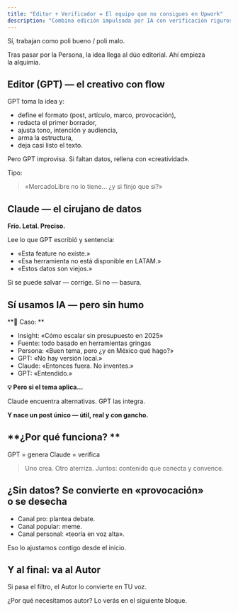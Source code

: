 ```yaml
---
title: "Editor + Verificador = El equipo que no consigues en Upwork"
description: "Combina edición impulsada por IA con verificación rigurosa para crear contenido confiable que conecta con audiencias. GPT genera borradores creativos mientras Claude verifica datos, asegurando que tu contenido sea atractivo y preciso—un poderoso dúo editorial que mantiene integridad eliminando fabricaciones."
---
```

Sí, trabajan como poli bueno / poli malo.

Tras pasar por la Persona, la idea llega al dúo editorial. Ahí empieza la alquimia.

## **Editor (GPT) — el creativo con flow**

GPT toma la idea y:

- define el formato (post, artículo, marco, provocación),
- redacta el primer borrador,
- ajusta tono, intención y audiencia,
- arma la estructura,
- deja casi listo el texto.

Pero GPT improvisa. Si faltan datos, rellena con «creatividad».

Tipo:

> «MercadoLibre no lo tiene… ¿y si finjo que sí?»

## **Claude — el cirujano de datos**

**Frío. Letal. Preciso.**

Lee lo que GPT escribió y sentencia:

- «Esta feature no existe.»
- «Esa herramienta no está disponible en LATAM.»
- «Estos datos son viejos.»

Si se puede salvar — corrige.
Si no — basura.

## Sí usamos IA — pero sin humo

**🧠 Caso: **

- Insight: «Cómo escalar sin presupuesto en 2025»
- Fuente: todo basado en herramientas gringas
- Persona: «Buen tema, pero ¿y en México qué hago?»
- GPT: «No hay versión local.»
- Claude: «Entonces fuera. No inventes.»
- GPT: «Entendido.»

**💡 Pero si el tema aplica…**

Claude encuentra alternativas. GPT las integra.

**Y nace un post único — útil, real y con gancho.**

## **¿Por qué funciona? **

GPT = genera
Claude = verifica

> Uno crea. Otro aterriza.
> Juntos: contenido que conecta y convence.

## **¿Sin datos? Se convierte en «provocación» o se desecha**

- Canal pro: plantea debate.
- Canal popular: meme.
- Canal personal: «teoría en voz alta».

Eso lo ajustamos contigo desde el inicio.

## **Y al final: va al Autor**

Si pasa el filtro, el Autor lo convierte en TU voz.

¿Por qué necesitamos autor? Lo verás en el siguiente bloque.
